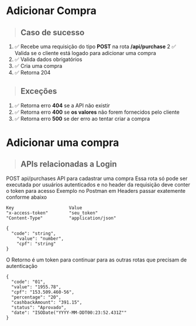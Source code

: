 # Adicionar Compra

> ## Caso de sucesso

1. ✅ Recebe uma requisição do tipo **POST** na rota **/api/purchase**
2  ✅ Valida se o cliente está logado para adicionar uma compra
3. ✅ Valida dados obrigatórios
4. ✅ Cria uma compra
5. ✅ Retorna 204


> ## Exceções

1.  ✅ Retorna erro **404** se a API não existir
2.  ✅ Retorna erro **400** se **os valores** não forem fornecidos pelo cliente
3.  ✅ Retorna erro **500** se der erro ao tentar criar a compra

# Adicionar uma compra
> ## APIs relacionadas a Login

POST api/purchases API para cadastrar uma compra
Essa rota só pode ser executada por usuários autenticados e no header da requisição deve conter o token para acesso
Exemplo no Postman em Headers passar exatemente conforme abaixo

```
Key                     Value
"x-access-token"        "seu_token"
"Content-Type"          "application/json"
```

```
{
  "code": "string",
	"value": "number",
	"cpf": "string"
}

```
O Retorno é um token para continuar para as outras rotas que precisam de autenticação

```
{
  "code": "01",
  "value": "1955.78",
  "cpf": "153.509.460-56",
  "percentage": "20",
  "cashbackAmount": "391.15",
  "status": "Aprovado",
  "date": "ISODate("YYYY-MM-DDT00:23:52.431Z""
}
```
